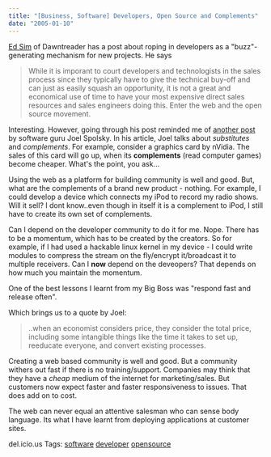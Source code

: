 ```yaml
---
title: "[Business, Software] Developers, Open Source and Complements"
date: "2005-01-10"
---
```


[Ed Sim](http://www.beyondvc.com) of Dawntreader has a post about roping in developers as a "buzz"-generating mechanism for new projects. He says

> While it is imporant to court developers and technologists in the sales process since they typically have to give the technical buy-off and can just as easily squash an opportunity, it is not a great and economical use of time to have your most expensive direct sales resources and sales engineers doing this. Enter the web and the open source movement.

Interesting. However, going through his post reminded me of [another post](http://www.joelonsoftware.com/articles/StrategyLetterV.html) by software guru Joel Spolsky. In his article, Joel talks about _substitutes_ and _complements_. For example, consider a graphics card by nVidia. The sales of this card will go up, when its **complements** (read computer games) become cheaper. What's the point, you ask...

Using the web as a platform for building community is well and good. But, what are the complements of a brand new product - nothing. For example, I could develop a device which connects my iPod to record my radio shows. Will it sell? I dont know..even though in itself it is a complement to iPod, I still have to create its own set of complements.

Can I depend on the developer community to do it for me. Nope. There has to be a momentum, which has to be created by the creators. So for example, if I had used a hackable linux kernel in my device - I could write modules to compress the stream on the fly/encrypt it/broadcast it to multiple receivers. Can I **now** depend on the deveopers? That depends on how much you maintain the momentum.

One of the best lessons I learnt from my Big Boss was "respond fast and release often".

Which brings us to a quote by Joel:

> ..when an economist considers price, they consider the total price, including some intangible things like the time it takes to set up, reeducate everyone, and convert existing processes.

Creating a web based community is well and good. But a community withers out fast if there is no training/support. Companies may think that they have a _cheap_ medium of the internet for marketing/sales. But customers now expect faster and faster responsiveness to issues. That does add on to cost.

The web can never equal an attentive salesman who can sense body language. Its what I have learnt from deploying applications at customer sites.

del.icio.us Tags: [software](http://del.icio.us/sss8ue/software) [developer](http://del.icio.us/sss8ue/developer) [opensource](http://del.icio.us/sss8ue/opensource)
